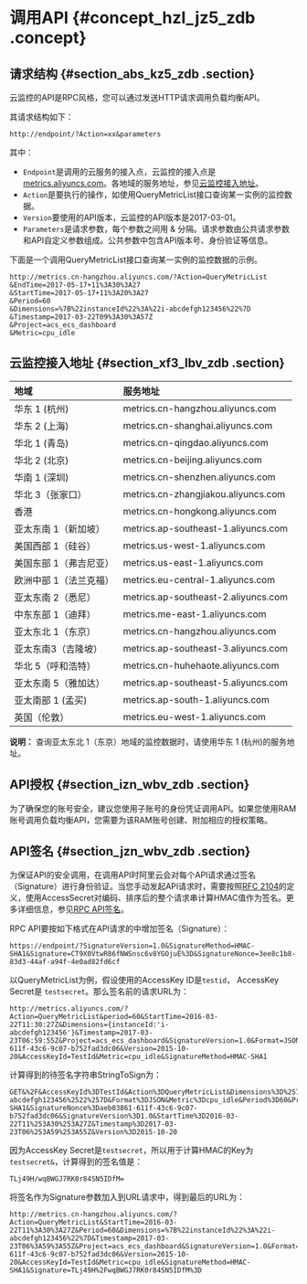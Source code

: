 # 调用API {#concept_hzl_jz5_zdb .concept}

## 请求结构 {#section_abs_kz5_zdb .section}

云监控的API是RPC风格，您可以通过发送HTTP请求调用负载均衡API。

其请求结构如下：

`http://endpoint/?Action=xx&parameters`

其中：

-   `Endpoint`是调用的云服务的接入点，云监控的接入点是[metrics.aliyuncs.com](http://metrics.aliyuncs.com)。各地域的服务地址，参见[云监控接入地址](#section_xf3_lbv_zdb)。
-   `Action`是要执行的操作，如使用QueryMetricList接口查询某一实例的监控数据。
-   `Version`要使用的API版本，云监控的API版本是2017-03-01。
-   `Parameters`是请求参数，每个参数之间用 & 分隔。请求参数由公共请求参数和API自定义参数组成。公共参数中包含API版本号、身份验证等信息。

下面是一个调用QueryMetricList接口查询某一实例的监控数据的示例。

```
http://metrics.cn-hangzhou.aliyuncs.com/?Action=QueryMetricList
&EndTime=2017-05-17+11%3A30%3A27
&StartTime=2017-05-17+11%3A20%3A27
&Period=60
&Dimensions=%7B%22instanceId%22%3A%22i-abcdefgh123456%22%7D
&Timestamp=2017-03-22T09%3A30%3A57Z
&Project=acs_ecs_dashboard
&Metric=cpu_idle
```

## 云监控接入地址 {#section_xf3_lbv_zdb .section}

|地域|服务地址|
|:-|:---|
|华东 1 \(杭州\)|metrics.cn-hangzhou.aliyuncs.com|
|华东 2 \(上海\)|metrics.cn-shanghai.aliyuncs.com|
|华北 1 \(青岛\)|metrics.cn-qingdao.aliyuncs.com|
|华北 2 \(北京\)|metrics.cn-beijing.aliyuncs.com|
|华南 1 \(深圳\)|metrics.cn-shenzhen.aliyuncs.com|
|华北 3（张家口）|metrics.cn-zhangjiakou.aliyuncs.com|
|香港|metrics.cn-hongkong.aliyuncs.com|
|亚太东南 1（新加坡）|metrics.ap-southeast-1.aliyuncs.com|
|美国西部 1（硅谷）|metrics.us-west-1.aliyuncs.com|
|美国东部 1（弗吉尼亚）|metrics.us-east-1.aliyuncs.com|
|欧洲中部 1（法兰克福）|metrics.eu-central-1.aliyuncs.com|
|亚太东南 2（悉尼）|metrics.ap-southeast-2.aliyuncs.com|
|中东东部 1（迪拜）|metrics.me-east-1.aliyuncs.com|
|亚太东北 1（东京）|metrics.cn-hangzhou.aliyuncs.com|
|亚太东南3（吉隆坡）|metrics.ap-southeast-3.aliyuncs.com|
|华北 5（呼和浩特）|metrics.cn-huhehaote.aliyuncs.com|
|亚太东南 5（雅加达）|metrics.ap-southeast-5.aliyuncs.com|
|亚太南部 1 \(孟买\)|metrics.ap-south-1.aliyuncs.com|
|英国（伦敦）|metrics.eu-west-1.aliyuncs.com|

**说明：** 查询亚太东北 1（东京）地域的监控数据时，请使用华东 1 \(杭州\)的服务地址。

## API授权 {#section_izn_wbv_zdb .section}

为了确保您的账号安全，建议您使用子账号的身份凭证调用API。如果您使用RAM账号调用负载均衡API，您需要为该RAM账号创建、附加相应的授权策略。

## API签名 {#section_jzn_wbv_zdb .section}

为保证API的安全调用，在调用API时阿里云会对每个API请求通过签名（Signature）进行身份验证。当您手动发起API请求时，需要按照[RFC 2104](https://www.ietf.org/rfc/rfc2104.txt?spm=a2c4g.11186623.2.6.tstgdp&file=rfc2104.txt)的定义，使用AccessSecret对编码、排序后的整个请求串计算HMAC值作为签名。更多详细信息，参见[RPC API签名](https://help.aliyun.com/document_detail/66384.html?spm=a2c4g.11186623.2.7.tstgdp)。

RPC API要按如下格式在API请求的中增加签名（Signature）：

`https://endpoint/?SignatureVersion=1.0&SignatureMethod=HMAC-SHA1&Signature=CT9X0VtwR86fNWSnsc6v8YGOjuE%3D&SignatureNonce=3ee8c1b8-83d3-44af-a94f-4e0ad82fd6cf`

以QueryMetricList为例，假设使用的AccessKey ID是`testid`， AccessKey Secret是 `testsecret`。那么签名前的请求URL为：

```
http://metrics.aliyuncs.com/?Action=QueryMetricList&period=60&StartTime=2016-03-22T11:30:27Z&Dimensions={instanceId:'i-abcdefgh123456'}&Timestamp=2017-03-23T06:59:55Z&Project=acs_ecs_dashboard&SignatureVersion=1.0&Format=JSON&SignatureNonce=aeb03861-611f-43c6-9c07-b752fad3dc06&Version=2015-10-20&AccessKeyId=TestId&Metric=cpu_idle&SignatureMethod=HMAC-SHA1
```

计算得到的待签名字符串StringToSign为：

```
GET&%2F&AccessKeyId%3DTestId&Action%3DQueryMetricList&Dimensions%3D%257B%2522instanceId%2522%253A%2522i-abcdefgh123456%2522%257D&Format%3DJSON&Metric%3Dcpu_idle&Period%3D60&Project%3Dacs_ecs_dashboard&SignatureMethod%3DHMAC-SHA1&SignatureNonce%3Daeb03861-611f-43c6-9c07-b752fad3dc06&SignatureVersion%3D1.0&StartTime%3D2016-03-22T11%253A30%253A27Z&Timestamp%3D2017-03-23T06%253A59%253A55Z&Version%3D2015-10-20
```

因为AccessKey Secret是`testsecret`，所以用于计算HMAC的Key为`testsecret&`，计算得到的签名值是：

```
TLj49H/wqBWGJ7RK0r84SN5IDfM=
```

将签名作为Signature参数加入到URL请求中，得到最后的URL为：

```
http://metrics.cn-hangzhou.aliyuncs.com/?Action=QueryMetricList&StartTime=2016-03-22T11%3A30%3A27Z&Period=60&Dimensions=%7B%22instanceId%22%3A%22i-abcdefgh123456%22%7D&Timestamp=2017-03-23T06%3A59%3A55Z&Project=acs_ecs_dashboard&SignatureVersion=1.0&Format=JSON&SignatureNonce=aeb03861-611f-43c6-9c07-b752fad3dc06&Version=2015-10-20&AccessKeyId=TestId&Metric=cpu_idle&SignatureMethod=HMAC-SHA1&Signature=TLj49H%2FwqBWGJ7RK0r84SN5IDfM%3D
```

